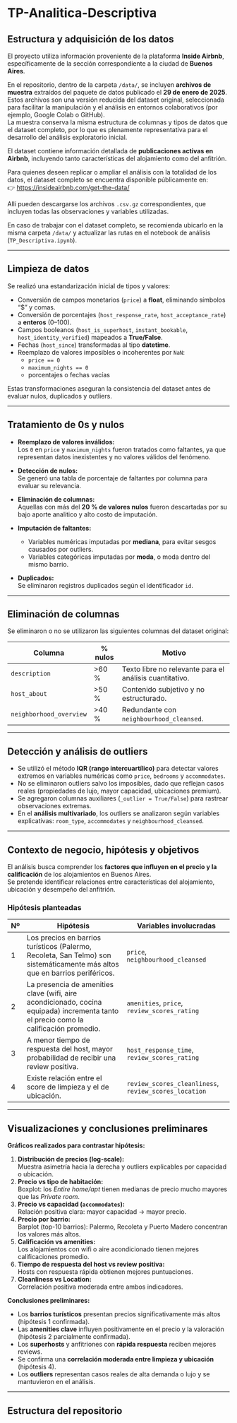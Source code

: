 # TP-Analitica-Descriptiva

## Estructura y adquisición de los datos

El proyecto utiliza información proveniente de la plataforma **Inside Airbnb**, específicamente de la sección correspondiente a la ciudad de **Buenos Aires**.

En el repositorio, dentro de la carpeta `/data/`, se incluyen **archivos de muestra** extraídos del paquete de datos publicado el **29 de enero de 2025**.  
Estos archivos son una versión reducida del dataset original, seleccionada para facilitar la manipulación y el análisis en entornos colaborativos (por ejemplo, Google Colab o GitHub).  
La muestra conserva la misma estructura de columnas y tipos de datos que el dataset completo, por lo que es plenamente representativa para el desarrollo del análisis exploratorio inicial.

El dataset contiene información detallada de **publicaciones activas en Airbnb**, incluyendo tanto características del alojamiento como del anfitrión.

Para quienes deseen replicar o ampliar el análisis con la totalidad de los datos, el dataset completo se encuentra disponible públicamente en:  
👉 https://insideairbnb.com/get-the-data/  

Allí pueden descargarse los archivos `.csv.gz` correspondientes, que incluyen todas las observaciones y variables utilizadas.

En caso de trabajar con el dataset completo, se recomienda ubicarlo en la misma carpeta `/data/` y actualizar las rutas en el notebook de análisis (`TP_Descriptiva.ipynb`).

---

## Limpieza de datos

Se realizó una estandarización inicial de tipos y valores:

- Conversión de campos monetarios (`price`) a **float**, eliminando símbolos “$” y comas.  
- Conversión de porcentajes (`host_response_rate`, `host_acceptance_rate`) a **enteros** (0–100).  
- Campos booleanos (`host_is_superhost`, `instant_bookable`, `host_identity_verified`) mapeados a **True/False**.  
- Fechas (`host_since`) transformadas al tipo **datetime**.  
- Reemplazo de valores imposibles o incoherentes por `NaN`:  
  - `price == 0`  
  - `maximum_nights == 0`  
  - porcentajes o fechas vacías  

Estas transformaciones aseguran la consistencia del dataset antes de evaluar nulos, duplicados y outliers.

---

## Tratamiento de 0s y nulos

- **Reemplazo de valores inválidos:**  
  Los `0` en `price` y `maximum_nights` fueron tratados como faltantes, ya que representan datos inexistentes y no valores válidos del fenómeno.  

- **Detección de nulos:**  
  Se generó una tabla de porcentaje de faltantes por columna para evaluar su relevancia.  

- **Eliminación de columnas:**  
  Aquellas con más del **20 % de valores nulos** fueron descartadas por su bajo aporte analítico y alto costo de imputación.  

- **Imputación de faltantes:**  
  - Variables numéricas imputadas por **mediana**, para evitar sesgos causados por outliers.  
  - Variables categóricas imputadas por **moda**, o moda dentro del mismo barrio.  

- **Duplicados:**  
  Se eliminaron registros duplicados según el identificador `id`.

---

## Eliminación de columnas

Se eliminaron o no se utilizaron las siguientes columnas del dataset original:

| Columna | % nulos | Motivo |
|----------|----------|--------|
| `description` | >60 % | Texto libre no relevante para el análisis cuantitativo. |
| `host_about` | >50 % | Contenido subjetivo y no estructurado. |
| `neighborhood_overview` | >40 % | Redundante con `neighbourhood_cleansed`. |

---

## Detección y análisis de outliers

- Se utilizó el método **IQR (rango intercuartílico)** para detectar valores extremos en variables numéricas como `price`, `bedrooms` y `accommodates`.  
- No se eliminaron outliers salvo los imposibles, dado que reflejan casos reales (propiedades de lujo, mayor capacidad, ubicaciones premium).  
- Se agregaron columnas auxiliares (`_outlier = True/False`) para rastrear observaciones extremas.  
- En el **análisis multivariado**, los outliers se analizaron según variables explicativas: `room_type`, `accommodates` y `neighbourhood_cleansed`.

---

## Contexto de negocio, hipótesis y objetivos

El análisis busca comprender los **factores que influyen en el precio y la calificación** de los alojamientos en Buenos Aires.  
Se pretende identificar relaciones entre características del alojamiento, ubicación y desempeño del anfitrión.

### Hipótesis planteadas

| Nº | Hipótesis | Variables involucradas |
|----|------------|------------------------|
| 1 | Los precios en barrios turísticos (Palermo, Recoleta, San Telmo) son sistemáticamente más altos que en barrios periféricos. | `price`, `neighbourhood_cleansed` |
| 2 | La presencia de amenities clave (wifi, aire acondicionado, cocina equipada) incrementa tanto el precio como la calificación promedio. | `amenities`, `price`, `review_scores_rating` |
| 3 | A menor tiempo de respuesta del host, mayor probabilidad de recibir una review positiva. | `host_response_time`, `review_scores_rating` |
| 4 | Existe relación entre el score de limpieza y el de ubicación. | `review_scores_cleanliness`, `review_scores_location` |

---

## Visualizaciones y conclusiones preliminares

**Gráficos realizados para contrastar hipótesis:**
1. **Distribución de precios (log-scale):**  
   Muestra asimetría hacia la derecha y outliers explicables por capacidad o ubicación.  
2. **Precio vs tipo de habitación:**  
   Boxplot: los *Entire home/apt* tienen medianas de precio mucho mayores que las *Private room*.  
3. **Precio vs capacidad (`accommodates`):**  
   Relación positiva clara: mayor capacidad → mayor precio.  
4. **Precio por barrio:**  
   Barplot (top-10 barrios): Palermo, Recoleta y Puerto Madero concentran los valores más altos.  
5. **Calificación vs amenities:**  
   Los alojamientos con wifi o aire acondicionado tienen mejores calificaciones promedio.  
6. **Tiempo de respuesta del host vs review positiva:**  
   Hosts con respuesta rápida obtienen mejores puntuaciones.  
7. **Cleanliness vs Location:**  
   Correlación positiva moderada entre ambos indicadores.

**Conclusiones preliminares:**
- Los **barrios turísticos** presentan precios significativamente más altos (hipótesis 1 confirmada).  
- Las **amenities clave** influyen positivamente en el precio y la valoración (hipótesis 2 parcialmente confirmada).  
- Los **superhosts** y anfitriones con **rápida respuesta** reciben mejores reviews.  
- Se confirma una **correlación moderada entre limpieza y ubicación** (hipótesis 4).  
- Los **outliers** representan casos reales de alta demanda o lujo y se mantuvieron en el análisis.

---

## Estructura del repositorio

